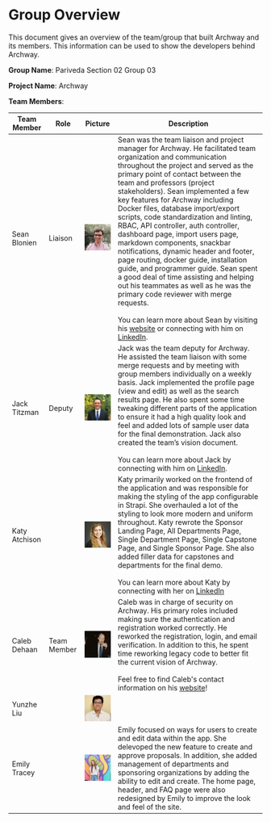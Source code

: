 # Group Overview

This document gives an overview of the team/group that built Archway and its members. This information can be used to show the developers behind Archway.

**Group Name**: Pariveda Section 02 Group 03

**Project Name**: Archway

**Team Members**:

| Team Member   | Role    | Picture                       | Description                                                  |
| ------------- | ------- | ----------------------------- | ------------------------------------------------------------ |
| Sean Blonien  | Liaison | ![Picture](images/sean.png)   | Sean was the team liaison and project manager for Archway. He facilitated team organization and communication throughout the project and served as the primary point of contact between the team and professors (project stakeholders). Sean implemented a few key features for Archway including Docker files, database import/export scripts, code standardization and linting, RBAC, API controller, auth controller, dashboard page, import users page, markdown components, snackbar notifications, dynamic header and footer, page routing, docker guide, installation guide, and programmer guide. Sean spent a good deal of time assisting and helping out his teammates as well as he was the primary code reviewer with merge requests. <br/><br/> You can learn more about Sean by visiting his [website](https://www.seanblonien.com/) or connecting with him on [LinkedIn](https://www.linkedin.com/in/seanblonien/). |
| Jack Titzman  | Deputy  | ![Picture](images/jack.png)   | Jack was the team deputy for Archway. He assisted the team liaison with some merge requests and by meeting with group members individually on a weekly basis. Jack implemented the profile page (view and edit) as well as the search results page. He also spent some time tweaking different parts of the application to ensure it had a high quality look and feel and added lots of sample user data for the final demonstration. Jack also created the team’s vision document.<br /><br />You can learn more about Jack by connecting with him on [LinkedIn](https://www.linkedin.com/in/jrt0799/). |
| Katy Atchison |         | ![Picture](images/katy.png)   | Katy primarily worked on the frontend of the application and was responsible for making the styling of the app configurable in Strapi. She overhauled a lot of the styling to look more modern and uniform throughout. Katy rewrote the Sponsor Landing Page, All Departments Page, Single Department Page, Single Capstone Page, and Single Sponsor Page. She also added filler data for capstones and departments for the final demo.<br/><br/> You can learn more about Katy by connecting with her on [LinkedIn](https://www.linkedin.com/in/katherine-atchison) |
| Caleb Dehaan  | Team Member | ![Picture](images/caleb.png)  | Caleb was in charge of security on Archway. His primary roles included making sure the authentication and registration worked correctly. He reworked the registration, login, and email verification. In addition to this, he spent time reworking legacy code to better fit the current vision of Archway. <br /><br /> Feel free to find Caleb's contact information on his [website](https://www.calebdehaan.com)! |
| Yunzhe Liu    |         | ![Picture](images/yunzhe.png) |                                                              |
| Emily Tracey  |         | ![Picture](images/emily.png)  |Emily focused on ways for users to create and edit data within the app. She delevoped the new feature to create and approve proposals. In addition, she added management of departments and sponsoring organizations by adding the ability to edit and create. The home page, header, and FAQ page were also redesigned by Emily to improve the look and feel of the site.                                                              |
